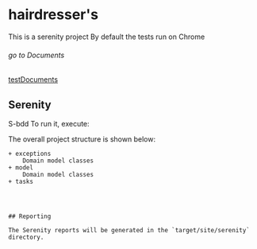# hairdresser's

This is a serenity project
By default the tests run on Chrome
###### go to Documents
[testDocuments](https://github.com/manu-tae/zemg-challenge/tree/master/test-documents)

## Serenity

S-bdd 
To run it, execute:



The overall project structure is shown below:
````
+ exceptions
    Domain model classes
+ model
    Domain model classes
+ tasks
 



## Reporting

The Serenity reports will be generated in the `target/site/serenity` directory.
